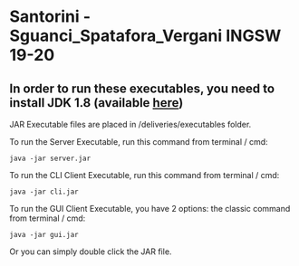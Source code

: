 # Santorini - Sguanci_Spatafora_Vergani INGSW 19-20
## In order to run these executables, you need to install JDK 1.8 (available [here](https://www.oracle.com/java/technologies/javase/javase-jdk8-downloads.html))

JAR Executable files are placed in /deliveries/executables folder.

To run the Server Executable, run this command from terminal / cmd:

```
java -jar server.jar
```

To run the CLI Client Executable, run this command from terminal / cmd:

```
java -jar cli.jar
```

To run the GUI Client Executable, you have 2 options: the classic command from terminal / cmd:

```
java -jar gui.jar
```

Or you can simply double click the JAR file.
